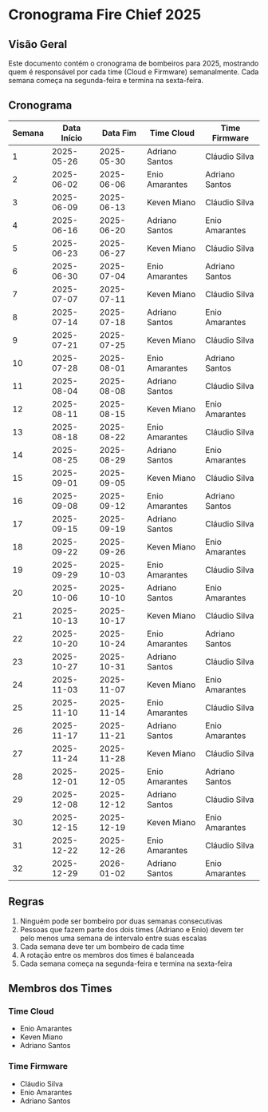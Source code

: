 # Cronograma Fire Chief 2025

## Visão Geral
Este documento contém o cronograma de bombeiros para 2025, mostrando quem é responsável por cada time (Cloud e Firmware) semanalmente. Cada semana começa na segunda-feira e termina na sexta-feira.

## Cronograma

| Semana | Data Início | Data Fim | Time Cloud | Time Firmware |
|--------|------------|----------|------------|---------------|
| 1 | 2025-05-26 | 2025-05-30 | Adriano Santos | Cláudio Silva |
| 2 | 2025-06-02 | 2025-06-06 | Enio Amarantes | Adriano Santos |
| 3 | 2025-06-09 | 2025-06-13 | Keven Miano | Cláudio Silva |
| 4 | 2025-06-16 | 2025-06-20 | Adriano Santos | Enio Amarantes |
| 5 | 2025-06-23 | 2025-06-27 | Keven Miano | Cláudio Silva |
| 6 | 2025-06-30 | 2025-07-04 | Enio Amarantes | Adriano Santos |
| 7 | 2025-07-07 | 2025-07-11 | Keven Miano | Cláudio Silva |
| 8 | 2025-07-14 | 2025-07-18 | Adriano Santos | Enio Amarantes |
| 9 | 2025-07-21 | 2025-07-25 | Keven Miano | Cláudio Silva |
| 10 | 2025-07-28 | 2025-08-01 | Enio Amarantes | Adriano Santos |
| 11 | 2025-08-04 | 2025-08-08 | Adriano Santos | Cláudio Silva |
| 12 | 2025-08-11 | 2025-08-15 | Keven Miano | Enio Amarantes |
| 13 | 2025-08-18 | 2025-08-22 | Enio Amarantes | Cláudio Silva |
| 14 | 2025-08-25 | 2025-08-29 | Adriano Santos | Enio Amarantes |
| 15 | 2025-09-01 | 2025-09-05 | Keven Miano | Cláudio Silva |
| 16 | 2025-09-08 | 2025-09-12 | Enio Amarantes | Adriano Santos |
| 17 | 2025-09-15 | 2025-09-19 | Adriano Santos | Cláudio Silva |
| 18 | 2025-09-22 | 2025-09-26 | Keven Miano | Enio Amarantes |
| 19 | 2025-09-29 | 2025-10-03 | Enio Amarantes | Cláudio Silva |
| 20 | 2025-10-06 | 2025-10-10 | Adriano Santos | Enio Amarantes |
| 21 | 2025-10-13 | 2025-10-17 | Keven Miano | Cláudio Silva |
| 22 | 2025-10-20 | 2025-10-24 | Enio Amarantes | Adriano Santos |
| 23 | 2025-10-27 | 2025-10-31 | Adriano Santos | Cláudio Silva |
| 24 | 2025-11-03 | 2025-11-07 | Keven Miano | Enio Amarantes |
| 25 | 2025-11-10 | 2025-11-14 | Enio Amarantes | Cláudio Silva |
| 26 | 2025-11-17 | 2025-11-21 | Adriano Santos | Enio Amarantes |
| 27 | 2025-11-24 | 2025-11-28 | Keven Miano | Cláudio Silva |
| 28 | 2025-12-01 | 2025-12-05 | Enio Amarantes | Adriano Santos |
| 29 | 2025-12-08 | 2025-12-12 | Adriano Santos | Cláudio Silva |
| 30 | 2025-12-15 | 2025-12-19 | Keven Miano | Enio Amarantes |
| 31 | 2025-12-22 | 2025-12-26 | Enio Amarantes | Cláudio Silva |
| 32 | 2025-12-29 | 2026-01-02 | Adriano Santos | Enio Amarantes |

## Regras
1. Ninguém pode ser bombeiro por duas semanas consecutivas
2. Pessoas que fazem parte dos dois times (Adriano e Enio) devem ter pelo menos uma semana de intervalo entre suas escalas
3. Cada semana deve ter um bombeiro de cada time
4. A rotação entre os membros dos times é balanceada
5. Cada semana começa na segunda-feira e termina na sexta-feira

## Membros dos Times
### Time Cloud
- Enio Amarantes
- Keven Miano
- Adriano Santos

### Time Firmware
- Cláudio Silva
- Enio Amarantes
- Adriano Santos 